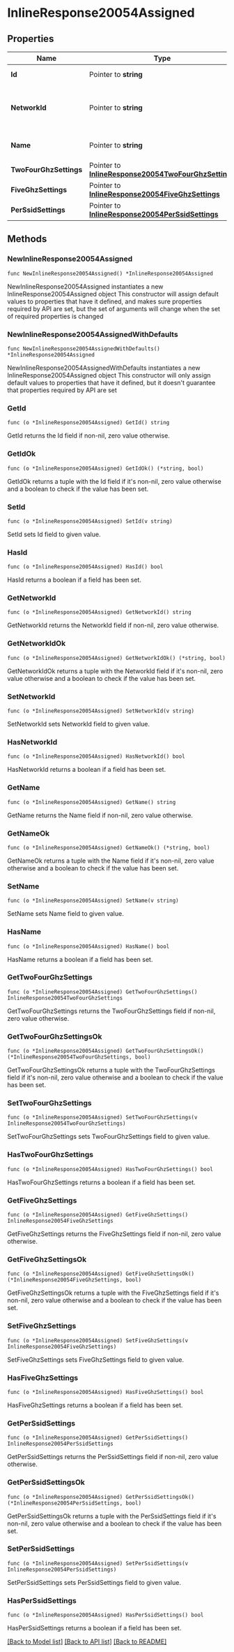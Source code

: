 # InlineResponse20054Assigned

## Properties

Name | Type | Description | Notes
------------ | ------------- | ------------- | -------------
**Id** | Pointer to **string** | ID of the RF Profile. | [optional] 
**NetworkId** | Pointer to **string** | ID of network this RF Profile belongs in. | [optional] 
**Name** | Pointer to **string** | The name of the profile. | [optional] 
**TwoFourGhzSettings** | Pointer to [**InlineResponse20054TwoFourGhzSettings**](InlineResponse20054TwoFourGhzSettings.md) |  | [optional] 
**FiveGhzSettings** | Pointer to [**InlineResponse20054FiveGhzSettings**](InlineResponse20054FiveGhzSettings.md) |  | [optional] 
**PerSsidSettings** | Pointer to [**InlineResponse20054PerSsidSettings**](InlineResponse20054PerSsidSettings.md) |  | [optional] 

## Methods

### NewInlineResponse20054Assigned

`func NewInlineResponse20054Assigned() *InlineResponse20054Assigned`

NewInlineResponse20054Assigned instantiates a new InlineResponse20054Assigned object
This constructor will assign default values to properties that have it defined,
and makes sure properties required by API are set, but the set of arguments
will change when the set of required properties is changed

### NewInlineResponse20054AssignedWithDefaults

`func NewInlineResponse20054AssignedWithDefaults() *InlineResponse20054Assigned`

NewInlineResponse20054AssignedWithDefaults instantiates a new InlineResponse20054Assigned object
This constructor will only assign default values to properties that have it defined,
but it doesn't guarantee that properties required by API are set

### GetId

`func (o *InlineResponse20054Assigned) GetId() string`

GetId returns the Id field if non-nil, zero value otherwise.

### GetIdOk

`func (o *InlineResponse20054Assigned) GetIdOk() (*string, bool)`

GetIdOk returns a tuple with the Id field if it's non-nil, zero value otherwise
and a boolean to check if the value has been set.

### SetId

`func (o *InlineResponse20054Assigned) SetId(v string)`

SetId sets Id field to given value.

### HasId

`func (o *InlineResponse20054Assigned) HasId() bool`

HasId returns a boolean if a field has been set.

### GetNetworkId

`func (o *InlineResponse20054Assigned) GetNetworkId() string`

GetNetworkId returns the NetworkId field if non-nil, zero value otherwise.

### GetNetworkIdOk

`func (o *InlineResponse20054Assigned) GetNetworkIdOk() (*string, bool)`

GetNetworkIdOk returns a tuple with the NetworkId field if it's non-nil, zero value otherwise
and a boolean to check if the value has been set.

### SetNetworkId

`func (o *InlineResponse20054Assigned) SetNetworkId(v string)`

SetNetworkId sets NetworkId field to given value.

### HasNetworkId

`func (o *InlineResponse20054Assigned) HasNetworkId() bool`

HasNetworkId returns a boolean if a field has been set.

### GetName

`func (o *InlineResponse20054Assigned) GetName() string`

GetName returns the Name field if non-nil, zero value otherwise.

### GetNameOk

`func (o *InlineResponse20054Assigned) GetNameOk() (*string, bool)`

GetNameOk returns a tuple with the Name field if it's non-nil, zero value otherwise
and a boolean to check if the value has been set.

### SetName

`func (o *InlineResponse20054Assigned) SetName(v string)`

SetName sets Name field to given value.

### HasName

`func (o *InlineResponse20054Assigned) HasName() bool`

HasName returns a boolean if a field has been set.

### GetTwoFourGhzSettings

`func (o *InlineResponse20054Assigned) GetTwoFourGhzSettings() InlineResponse20054TwoFourGhzSettings`

GetTwoFourGhzSettings returns the TwoFourGhzSettings field if non-nil, zero value otherwise.

### GetTwoFourGhzSettingsOk

`func (o *InlineResponse20054Assigned) GetTwoFourGhzSettingsOk() (*InlineResponse20054TwoFourGhzSettings, bool)`

GetTwoFourGhzSettingsOk returns a tuple with the TwoFourGhzSettings field if it's non-nil, zero value otherwise
and a boolean to check if the value has been set.

### SetTwoFourGhzSettings

`func (o *InlineResponse20054Assigned) SetTwoFourGhzSettings(v InlineResponse20054TwoFourGhzSettings)`

SetTwoFourGhzSettings sets TwoFourGhzSettings field to given value.

### HasTwoFourGhzSettings

`func (o *InlineResponse20054Assigned) HasTwoFourGhzSettings() bool`

HasTwoFourGhzSettings returns a boolean if a field has been set.

### GetFiveGhzSettings

`func (o *InlineResponse20054Assigned) GetFiveGhzSettings() InlineResponse20054FiveGhzSettings`

GetFiveGhzSettings returns the FiveGhzSettings field if non-nil, zero value otherwise.

### GetFiveGhzSettingsOk

`func (o *InlineResponse20054Assigned) GetFiveGhzSettingsOk() (*InlineResponse20054FiveGhzSettings, bool)`

GetFiveGhzSettingsOk returns a tuple with the FiveGhzSettings field if it's non-nil, zero value otherwise
and a boolean to check if the value has been set.

### SetFiveGhzSettings

`func (o *InlineResponse20054Assigned) SetFiveGhzSettings(v InlineResponse20054FiveGhzSettings)`

SetFiveGhzSettings sets FiveGhzSettings field to given value.

### HasFiveGhzSettings

`func (o *InlineResponse20054Assigned) HasFiveGhzSettings() bool`

HasFiveGhzSettings returns a boolean if a field has been set.

### GetPerSsidSettings

`func (o *InlineResponse20054Assigned) GetPerSsidSettings() InlineResponse20054PerSsidSettings`

GetPerSsidSettings returns the PerSsidSettings field if non-nil, zero value otherwise.

### GetPerSsidSettingsOk

`func (o *InlineResponse20054Assigned) GetPerSsidSettingsOk() (*InlineResponse20054PerSsidSettings, bool)`

GetPerSsidSettingsOk returns a tuple with the PerSsidSettings field if it's non-nil, zero value otherwise
and a boolean to check if the value has been set.

### SetPerSsidSettings

`func (o *InlineResponse20054Assigned) SetPerSsidSettings(v InlineResponse20054PerSsidSettings)`

SetPerSsidSettings sets PerSsidSettings field to given value.

### HasPerSsidSettings

`func (o *InlineResponse20054Assigned) HasPerSsidSettings() bool`

HasPerSsidSettings returns a boolean if a field has been set.


[[Back to Model list]](../README.md#documentation-for-models) [[Back to API list]](../README.md#documentation-for-api-endpoints) [[Back to README]](../README.md)


